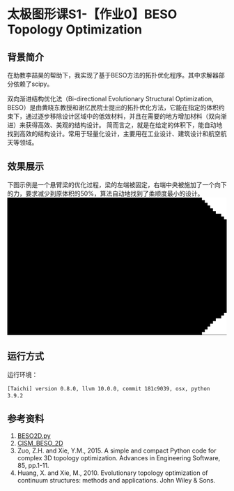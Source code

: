 # 太极图形课S1-【作业0】BESO Topology Optimization

## 背景简介
在助教李喆昊的帮助下，我实现了基于BESO方法的拓扑优化程序。其中求解器部分依赖了scipy。

双向渐进结构优化法（Bi-directional Evolutionary Structural Optimization, BESO）是由黄晓东教授和谢亿民院士提出的拓扑优化方法，它能在指定的体积约束下，通过逐步移除设计区域中的低效材料，并且在需要的地方增加材料（双向渐进）来获得高效、美观的结构设计。 简而言之，就是在给定的体积下，能自动地找到高效的结构设计。常用于轻量化设计，主要用在工业设计、建筑设计和航空航天等领域。

## 效果展示
下图示例是一个悬臂梁的优化过程，梁的左端被固定，右端中央被施加了一个向下的力，要求减少到原体积的50%，算法自动地找到了柔顺度最小的设计。
![beso](./img/video.gif)

## 运行方式
运行环境：

```
[Taichi] version 0.8.0, llvm 10.0.0, commit 181c9039, osx, python 3.9.2
```

## 参考资料
1. [BESO2D.py](https://github.com/ToddyXuTao/BESO-for-2D)
2. [CISM_BESO_2D](https://www.cism.org.au/tools)
3. Zuo, Z.H. and Xie, Y.M., 2015. A simple and compact Python code for complex 3D topology optimization. Advances in Engineering Software, 85, pp.1-11.
4. Huang, X. and Xie, M., 2010. Evolutionary topology optimization of continuum structures: methods and applications. John Wiley & Sons.